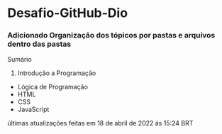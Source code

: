 # Desafio-GitHub-Dio

### Adicionado Organização dos tópicos por pastas e arquivos dentro das pastas

Sumário

1. Introdução a Programação
 - Lógica de Programação
 - HTML
 - CSS
 - JavaScript

últimas atualizações feitas em 18 de abril de 2022 ás 15:24 BRT

